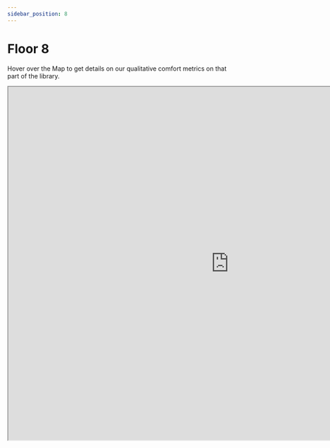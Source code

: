 ```yaml
---
sidebar_position: 8
---
```


# Floor 8

Hover over the Map to get details on our qualitative comfort metrics on that part of the library. 

<iframe src="https://suobset.github.io/iCons/iCons3-CS1/qualitative-floormaps/floor8.html" width="1000" height="800"></iframe>